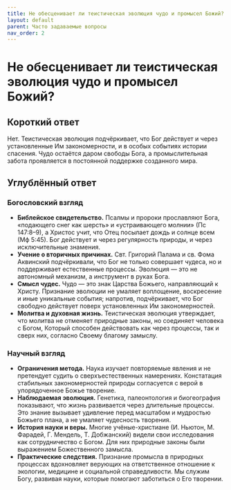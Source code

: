 ```yaml
---
title: Не обесценивает ли теистическая эволюция чудо и промысел Божий?
layout: default
parent: Часто задаваемые вопросы
nav_order: 2
---
```


# Не обесценивает ли теистическая эволюция чудо и промысел Божий?

## Короткий ответ

Нет. Теистическая эволюция подчёркивает, что Бог действует и через установленные Им закономерности, и в особых событиях истории спасения. Чудо остаётся даром свободы Бога, а промыслительная забота проявляется в постоянной поддержке созданного мира.

## Углублённый ответ

### Богословский взгляд

- **Библейское свидетельство.** Псалмы и пророки прославляют Бога, «подающего снег как шерсть» и «устраивающего молнии» (Пс 147:8–9), а Христос учит, что Отец посылает дождь и солнце всем (Мф 5:45). Бог действует и через регулярность природы, и через исключительные знамения.
- **Учение о вторичных причинах.** Свт. Григорий Палама и св. Фома Аквинский подчёркивали, что Бог не только совершает чудеса, но и поддерживает естественные процессы. Эволюция — это не автономный механизм, а инструмент в руках Бога.
- **Смысл чудес.** Чудо — это знак Царства Божьего, направляющий к Христу. Признание эволюции не умаляет воплощение, воскресение и иные уникальные события; напротив, подчёркивает, что Бог свободно действует поверх установленных Им закономерностей.
- **Молитва и духовная жизнь.** Теистическая эволюция утверждает, что молитва не отменяет природные законы, но соединяет человека с Богом, Который способен действовать как через процессы, так и сверх них, согласно Своему благому замыслу.

### Научный взгляд

- **Ограничения метода.** Наука изучает повторяемые явления и не претендует судить о сверхъестественных намерениях. Констатация стабильных закономерностей природы согласуется с верой в упорядоченное Божье творение.
- **Наблюдаемая эволюция.** Генетика, палеонтология и биогеография показывают, что жизнь развивается через длительные процессы. Это знание вызывает удивление перед масштабом и мудростью Божьего плана, а не умаляет чудесность творения.
- **История науки и веры.** Многие учёные-христиане (И. Ньютон, М. Фарадей, Г. Мендель, Т. Добжанский) видели свои исследования как сотрудничество с Богом. Для них природные законы были выражением Божественного замысла.
- **Практические следствия.** Признание промысла в природных процессах вдохновляет верующих на ответственное отношение к экологии, медицине и социальной справедливости. Мы служим Богу, развивая науки, которые помогают заботиться о Его творении.
